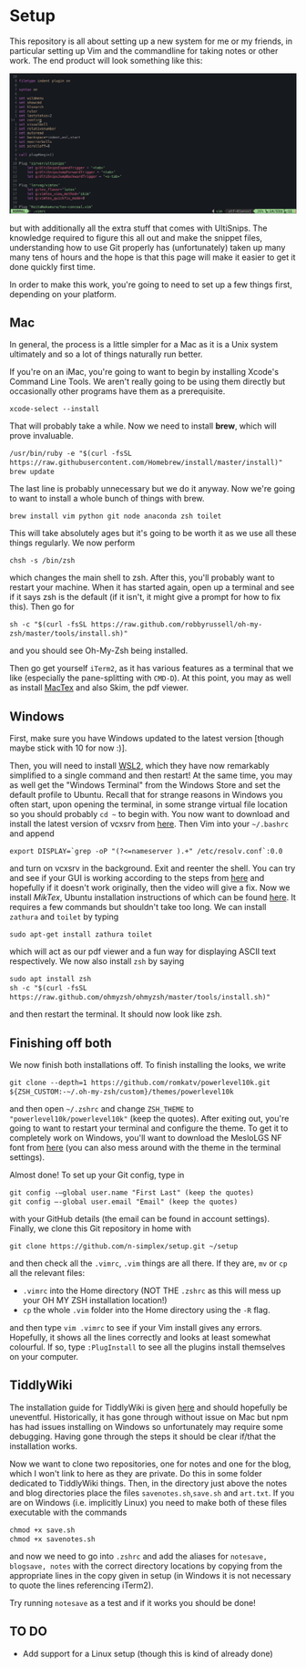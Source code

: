 # Setup

This repository is all about setting up a new system for me or my friends, in particular setting up Vim and the commandline for taking notes or other work. The end product will look something like this:

![A hint of what's to come when this is all done](EndProduct.png)

but with additionally all the extra stuff that comes with UltiSnips. The knowledge required to figure this all out and make the snippet files, understanding how to use Git properly has (unfortunately) taken up many many tens of hours and the hope is that this page will make it easier to get it done quickly first time.

In order to make this work, you're going to need to set up a few things first, depending on your platform.

## Mac

In general, the process is a little simpler for a Mac as it is a Unix system ultimately and so a lot of things naturally run better.

If you're on an iMac, you're going to want to begin by installing Xcode's Command Line Tools. We aren't really going to be using them directly but occasionally other programs have them as a prerequisite.

```
xcode-select --install
```
That will probably take a while. Now we need to install **brew**, which will prove invaluable. 
```
/usr/bin/ruby -e "$(curl -fsSL https://raw.githubusercontent.com/Homebrew/install/master/install)"
brew update
```
The last line is probably unnecessary but we do it anyway. Now we're going to want to install a whole bunch of things with brew.
```
brew install vim python git node anaconda zsh toilet
```
This will take absolutely ages but it's going to be worth it as we use all these things regularly. We now perform
```
chsh -s /bin/zsh
```
which changes the main shell to zsh. After this, you'll probably want to restart your machine. When it has started again, open up a terminal and see if it says zsh is the default (if it isn't, it might give a prompt for how to fix this). Then go for
```
sh -c "$(curl -fsSL https://raw.github.com/robbyrussell/oh-my-zsh/master/tools/install.sh)"
```
and you should see Oh-My-Zsh being installed.

Then go get yourself `iTerm2`, as it has various features as a terminal that we like (especially the pane-splitting with `CMD-D`). At this point, you may as well as install [MacTex](https://www.tug.org/mactex/) and also Skim, the pdf viewer.

## Windows

First, make sure you have Windows updated to the latest version [though maybe stick with 10 for now :)].

Then, you will need to install [WSL2](https://docs.microsoft.com/en-us/windows/wsl/install), which they have now remarkably simplified to a single command and then restart! At the same time, you may as well get the "Windows Terminal" from the Windows Store and set the default profile to Ubuntu. Recall that for strange reasons in Windows you often start, upon opening the terminal, in some strange virtual file location so you should probably ``cd ~`` to begin with. You now want to download and install the latest version of vcxsrv from [here](https://github.com/ArcticaProject/vcxsrv/releases). Then Vim into your `~/.bashrc` and append
```
export DISPLAY=`grep -oP "(?<=nameserver ).+" /etc/resolv.conf`:0.0
```
and turn on vcxsrv in the background. Exit and reenter the shell. You can try and see if your GUI is working according to the steps from [here](https://www.youtube.com/watch?v=6_mbd1hvUnE) and hopefully if it doesn't work originally, then the video will give a fix. Now we install *MikTex*, Ubuntu installation instructions of which can be found [here](https://miktex.org/download). It requires a few commands but shouldn't take too long. We can install `zathura` and `toilet` by typing
```
sudo apt-get install zathura toilet
```
which will act as our pdf viewer and a fun way for displaying ASCII text respectively. We now also install `zsh` by saying
```
sudo apt install zsh
sh -c "$(curl -fsSL https://raw.github.com/ohmyzsh/ohmyzsh/master/tools/install.sh)"
```
and then restart the terminal. It should now look like zsh. 

## Finishing off both

We now finish both installations off. To finish installing the looks, we write
```
git clone --depth=1 https://github.com/romkatv/powerlevel10k.git ${ZSH_CUSTOM:-~/.oh-my-zsh/custom}/themes/powerlevel10k
```
and then open `~/.zshrc` and change `ZSH_THEME` to `"powerlevel10k/powerlevel10k"` (keep the quotes). After exiting out, you're going to want to restart your terminal and configure the theme. To get it to completely work on Windows, you'll want to download the MesloLGS NF font from [here](https://github.com/romkatv/powerlevel10k#meslo-nerd-font-patched-for-powerlevel10k) (you can also mess around with the theme in the terminal settings).

Almost done! To set up your Git config, type in
```
git config -—global user.name "First Last" (keep the quotes)
git config —-global user.email "Email" (keep the quotes)
```
with your GitHub details (the email can be found in account settings). Finally, we clone this Git repository in home with
```
git clone https://github.com/n-simplex/setup.git ~/setup
```
and then check all the `.vimrc`, `.vim` things are all there. If they are, `mv` or `cp` all the relevant files:

* ``.vimrc`` into the Home directory (NOT THE ``.zshrc`` as this will mess up your OH MY ZSH installation location!)
* ``cp`` the whole ``.vim`` folder into the Home directory using the ``-R`` flag.

and then type `vim .vimrc` to see if your Vim install gives any errors. Hopefully, it shows all the lines correctly and looks at least somewhat colourful. If so, type `:PlugInstall` to see all the plugins install themselves on your computer.

## TiddlyWiki

The installation guide for TiddlyWiki is given [here](https://tiddlywiki.com/static/Installing%2520TiddlyWiki%2520on%2520Node.js.html) and should hopefully be uneventful. Historically, it has gone through without issue on Mac but npm has had issues installing on Windows so unfortunately may require some debugging. Having gone through the steps it should be clear if/that the installation works.

Now we want to clone two repositories, one for notes and one for the blog, which I won't link to here as they are private. Do this in some folder dedicated to TiddlyWiki things. Then, in the directory just above the notes and blog directories place the files `savenotes.sh`,`save.sh` and `art.txt`. If you are on Windows (i.e. implicitly Linux) you need to make both of these files executable with the commands
```
chmod +x save.sh
chmod +x savenotes.sh
```
and now we need to go into ``.zshrc`` and add the aliases for ``notesave, blogsave, notes`` with the correct directory locations by copying from the appropriate lines in the copy given in setup (in Windows it is not necessary to quote the lines referencing iTerm2).

Try running ``notesave`` as a test and if it works you should be done!

## TO DO

- Add support for a Linux setup (though this is kind of already done)
